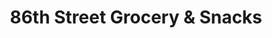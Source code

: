 ---
title: "86th Street Grocery & Snacks"
url: /brooklyn/86th-street-grocery-and-snacks/
shop: convenience
---